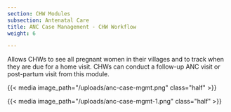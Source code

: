 ```yaml
---
section: CHW Modules
subsection: Antenatal Care
title: ANC Case Management - CHW Workflow
weight: 6

---
```

Allows CHWs to see all pregnant women in their villages and to track when they are due for a home visit. CHWs can conduct a follow-up ANC visit or post-partum visit from this module.

{{< media image_path="/uploads/anc-case-mgmt.png" class="half" >}}

{{< media image_path="/uploads/anc-case-mgmt-1.png" class="half" >}}